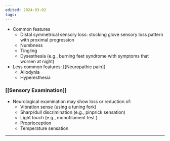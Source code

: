 ```yaml
---
edited: 2024-03-02
tags:
---
```

- Common features
	- Distal symmetrical sensory loss: stocking glove sensory loss pattern with proximal progression
	- Numbness
	- Tingling
	- Dysesthesia (e.g., burning feet syndrome with symptoms that worsen at night)
- Less common features: [[Neuropathic pain]] 
	- Allodynia 
	- Hyperesthesia
### [[Sensory Examination]]
- Neurological examination may show loss or reduction of: 
	- Vibration sense (using a tuning fork)
	- Sharp/dull discrimination (e.g., pinprick sensation)
	- Light touch (e.g., monofilament test )
	- Proprioception 
	- Temperature sensation


---
